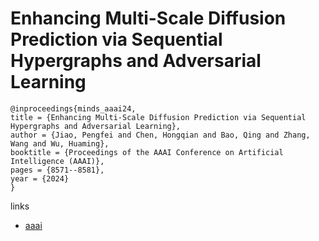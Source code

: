 # Enhancing Multi-Scale Diffusion Prediction via Sequential Hypergraphs and Adversarial Learning

```
@inproceedings{minds_aaai24,
title = {Enhancing Multi-Scale Diffusion Prediction via Sequential Hypergraphs and Adversarial Learning},
author = {Jiao, Pengfei and Chen, Hongqian and Bao, Qing and Zhang, Wang and Wu, Huaming},
booktitle = {Proceedings of the AAAI Conference on Artificial Intelligence (AAAI)},
pages = {8571--8581},
year = {2024}
}
```

links
- [aaai](https://ojs.aaai.org/index.php/AAAI/article/view/28701)
